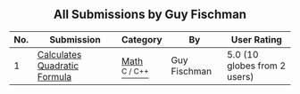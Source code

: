 ﻿<div align="center">

## All Submissions by Guy Fischman

</div>

No.  | Submission | Category | By   | User Rating
---- | ---------- | -------- | ---- | -----------
1 | [Calculates Quadratic Formula<br />](https://github.com/Planet-Source-Code/guy-fischman-calculates-quadratic-formula__3-1764) | [Math<br /><sup>C / C++</sup>](../ByCategory/math__3-12.md) | Guy Fischman | 5.0 (10 globes from 2 users)
